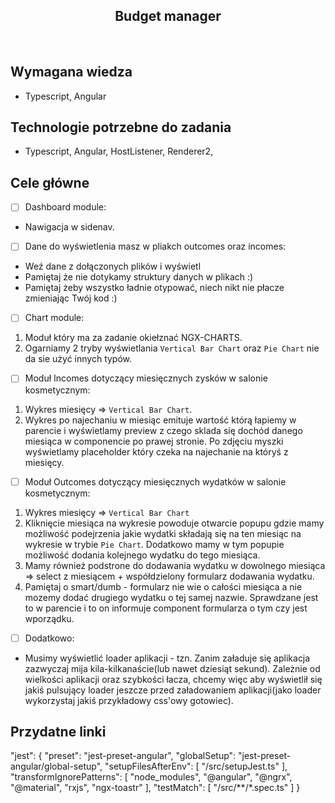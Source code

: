 <h2 align="center">Budget manager</h2>

<br>

## Wymagana wiedza

- Typescript, Angular

## Technologie potrzebne do zadania

- Typescript, Angular, HostListener, Renderer2,

## Cele główne

- [ ] Dashboard module:

* Nawigacja w sidenav.

- [ ] Dane do wyświetlenia masz w pliakch outcomes oraz incomes:

* Weź dane z dołączonych plików i wyświetl
* Pamiętaj że nie dotykamy struktury danych w plikach :)
* Pamiętaj żeby wszystko ładnie otypować, niech nikt nie płacze zmieniając Twój kod :)

- [ ] Chart module:

1. Moduł który ma za zadanie okiełznać NGX-CHARTS.
2. Ogarniamy 2 tryby wyświetlania `Vertical Bar Chart` oraz `Pie Chart` nie da sie użyć innych typów.

- [ ] Moduł Incomes dotyczący miesięcznych zysków w salonie kosmetycznym:

1. Wykres miesięcy => `Vertical Bar Chart`.
2. Wykres po najechaniu w miesiąc emituje wartość którą łapiemy w parencie i
   wyświetlamy preview z czego sklada się dochód danego miesiąca w componencie po prawej stronie.
   Po zdjęciu myszki wyświetlamy placeholder który czeka na najechanie na któryś z miesięcy.

- [ ] Moduł Outcomes dotyczący miesięcznych wydatków w salonie kosmetycznym:

1. Wykres miesięcy => `Vertical Bar Chart`
2. Kliknięcie miesiąca na wykresie powoduje otwarcie popupu gdzie mamy możliwość podejrzenia jakie wydatki składają się
   na ten miesiąc na wykresie w trybie `Pie Chart`. Dodatkowo mamy w tym popupie możliwość dodania kolejnego wydatku do
   tego miesiąca.
3. Mamy również podstrone do dodawania wydatku w dowolnego miesiąca => select z miesiącem + współdzielony formularz
   dodawania wydatku.
4. Pamiętaj o smart/dumb - formularz nie wie o całości miesiąca a nie mozemy dodać drugiego wydatku o tej samej nazwie.
   Sprawdzane jest to w parencie i to on informuje component formularza o tym czy jest wporządku.

- [ ] Dodatkowo:

* Musimy wyświetlić loader aplikacji - tzn. Zanim załaduje się aplikacja zazwyczaj mija kila-kilkanaście(lub nawet
  dziesiąt sekund). Zależnie od wielkości aplikacji oraz szybkości łacza, chcemy więc aby wyświetlił się jakiś pulsujący
  loader jeszcze przed załadowaniem aplikacji(jako loader wykorzystaj jakiś przykładowy css'owy gotowiec).

## Przydatne linki

"jest": {
"preset": "jest-preset-angular",
"globalSetup": "jest-preset-angular/global-setup",
"setupFilesAfterEnv": [
"<rootDir>/src/setupJest.ts"
],
"transformIgnorePatterns": [
"node_modules",
"@angular",
"@ngrx",
"@material",
"rxjs",
"ngx-toastr"
],
"testMatch": [
"<rootDir>/src/**/*.spec.ts"
]
}
